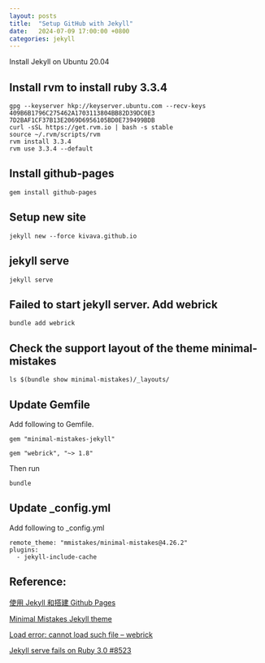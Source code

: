 ```yaml
---
layout: posts
title:  "Setup GitHub with Jekyll"
date:   2024-07-09 17:00:00 +0800
categories: jekyll
---
```

Install Jekyll on Ubuntu 20.04

## Install rvm to install ruby 3.3.4
```
gpg --keyserver hkp://keyserver.ubuntu.com --recv-keys 409B6B1796C275462A1703113804BB82D39DC0E3 7D2BAF1CF37B13E2069D6956105BD0E739499BDB
curl -sSL https://get.rvm.io | bash -s stable
source ~/.rvm/scripts/rvm
rvm install 3.3.4
rvm use 3.3.4 --default
```


## Install github-pages
```
gem install github-pages
```

## Setup new site
```
jekyll new --force kivava.github.io
```

## jekyll serve
```
jekyll serve
```

## Failed to start jekyll server. Add webrick
```
bundle add webrick
```

## Check the support layout of the theme minimal-mistakes

```
ls $(bundle show minimal-mistakes)/_layouts/
```

## Update Gemfile


Add following to Gemfile.
```
gem "minimal-mistakes-jekyll"

gem "webrick", "~> 1.8"
```

Then run
```
bundle
```

## Update _config.yml

Add following to _config.yml

```
remote_theme: "mmistakes/minimal-mistakes@4.26.2"
plugins:
  - jekyll-include-cache
```

## Reference:

[使用 Jekyll 和搭建 Github Pages](https://hackmd.io/@CynthiaChuang/Setting-Up-a-GitHub-Pages-Site-with-Jekyll)

[Minimal Mistakes Jekyll theme](https://github.com/mmistakes/minimal-mistakes)

[Load error: cannot load such file – webrick](https://talk.jekyllrb.com/t/load-error-cannot-load-such-file-webrick/5417)

[Jekyll serve fails on Ruby 3.0 #8523](https://github.com/jekyll/jekyll/issues/8523)